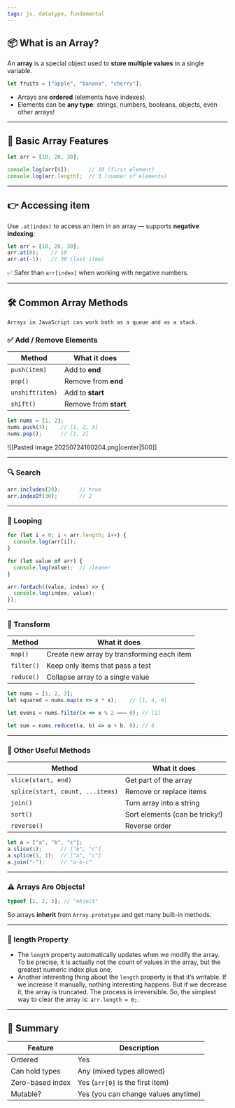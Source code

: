 ```yaml
---
tags: js, datatype, fundamental
---
```


## 📦 What is an Array?

An **array** is a special object used to **store multiple values** in a single variable.

```js
let fruits = ["apple", "banana", "cherry"];
```

- Arrays are **ordered** (elements have indexes).
- Elements can be **any type**: strings, numbers, booleans, objects, even other arrays!

---

## 📘 Basic Array Features

```js
let arr = [10, 20, 30];

console.log(arr[0]);      // 10 (first element)
console.log(arr.length);  // 3 (number of elements)
```

---

## 👉 Accessing item

Use `.at(index)` to access an item in an array — supports **negative indexing**:

```js
let arr = [10, 20, 30];
arr.at(0);    // 10
arr.at(-1);   // 30 (last item)
```

✅ Safer than `arr[index]` when working with negative numbers.

---

## 🛠 Common Array Methods

```ad-note
Arrays in JavaScript can work both as a queue and as a stack.
```

### ✅ Add / Remove Elements

|Method|What it does|
|---|---|
|`push(item)`|Add to **end**|
|`pop()`|Remove from **end**|
|`unshift(item)`|Add to **start**|
|`shift()`|Remove from **start**|

```js
let nums = [1, 2];
nums.push(3);    // [1, 2, 3]
nums.pop();      // [1, 2]
```

![[Pasted image 20250724160204.png|center|500]]

---

### 🔍 Search

```js
arr.includes(20);      // true
arr.indexOf(30);       // 2
```

---

### 🔁 Looping

```js
for (let i = 0; i < arr.length; i++) {
  console.log(arr[i]);
}

for (let value of arr) {
  console.log(value);  // cleaner
}

arr.forEach((value, index) => {
  console.log(index, value);
});
```

---

### 🧪 Transform

|Method|What it does|
|---|---|
|`map()`|Create new array by transforming each item|
|`filter()`|Keep only items that pass a test|
|`reduce()`|Collapse array to a single value|

```js
let nums = [1, 2, 3];
let squared = nums.map(x => x * x);    // [1, 4, 9]

let evens = nums.filter(x => x % 2 === 0); // [2]

let sum = nums.reduce((a, b) => a + b, 0); // 6
```

---

### 🔀 Other Useful Methods

|Method|What it does|
|---|---|
|`slice(start, end)`|Get part of the array|
|`splice(start, count, ...items)`|Remove or replace items|
|`join()`|Turn array into a string|
|`sort()`|Sort elements (can be tricky!)|
|`reverse()`|Reverse order|

```js
let a = ["a", "b", "c"];
a.slice(1);      // ["b", "c"]
a.splice(1, 1);  // ["a", "c"]
a.join("-");     // "a-b-c"
```

---

### ⚠️ Arrays Are Objects!

```js
typeof [1, 2, 3]; // "object"
```

So arrays **inherit** from `Array.prototype` and get many built-in methods.

---

### 📏 length Property

- The `length` property automatically updates when we modify the array. To be precise, it is actually not the count of values in the array, but the greatest numeric index plus one.
- Another interesting thing about the `length` property is that it’s writable. If we increase it manually, nothing interesting happens. But if we decrease it, the array is truncated. The process is irreversible. So, the simplest way to clear the array is: `arr.length = 0;`.

---

## 🧵 Summary

|Feature|Description|
|---|---|
|Ordered|Yes|
|Can hold types|Any (mixed types allowed)|
|Zero-based index|Yes (`arr[0]` is the first item)|
|Mutable?|Yes (you can change values anytime)|